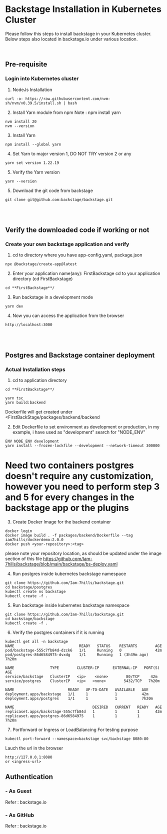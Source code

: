 # Backstage Installation in Kubernetes Cluster

Please follow this steps to install backstage in your Kubernetes cluster. Below steps also located in backstage.io under various location.

<br>

## Pre-requisite

### Login into Kubernetes cluster 

1. NodeJs Installation
```
curl -o- https://raw.githubusercontent.com/nvm-sh/nvm/v0.39.5/install.sh | bash
```
2. Install Yarn module from npm Note : npm install yarn
```
nvm install 20
nvm --version
```
3. Install Yarn
```
npm install --global yarn
```
4. Set Yarn to major version 1, DO NOT TRY version 2 or any
```
yarn set version 1.22.19
```
5. Verify the Yarn version
```
yarn --version
```
5. Download the git code from backstage
```
git clone git@github.com:backstage/backstage.git
```
<br>
<br>

## Verify the downloaded code if working or not
### Create your own backstage application and verify
1. cd to directory where you have app-config.yaml, package.json 
```
npx @backstage/create-app@latest
```
2. Enter your application name(any): FirstBackstage
cd to your application directory (cd FirstBackstage)
```
cd **FirstBackstage**/
```
3. Run backstage in a development mode
```
yarn dev
```
4. Now you can access the application from the browser
```
http://localhost:3000
```
<br>
<br>

## Postgres and Backstage container deployment
### Actual Installation steps
1. cd to application directory
```
cd **FirstBackstage**/
```
```
yarn tsc
yarn build:backend
```
Dockerfile will get created under <FirstBackStage/packages/backend/backend

2. Edit Dockerfile
to set environment as development or production, in my example, i have used as "development"
search for "NODE_ENV"
```
ENV NODE_ENV development
yarn install --frozen-lockfile --development --network-timeout 300000
```
# Need two containers postgres doesn't require any customization, however you need to perform step 3 and 5 for every changes in the backstage app or the plugins

3. Create Docker Image for the backend container
```
docker login
docker image build . -f packages/backend/Dockerfile --tag iam7hills/dockerdemo:2.0.0
docker push <your-repository>:<tag>
```
please note your repository location, as should be updated under the image section of this file https://github.com/Iam-7hills/backstage/blob/main/backstage/bs-deploy.yaml

4. Run postgres inside kubernetes backstage namespace
```
git clone https://github.com/Iam-7hills/backstage.git
cd backstage/postgres
kubectl create ns backstage
kubectl create -f .
```

5. Run backstage inside kubernetes backstage namespace
```
git clone https://github.com/Iam-7hills/backstage.git
cd backstage/backstage
kubectl create -f .
```

6. Verify the postgres containers if it is running
```
kubectl get all -n backstage
NAME                             READY   STATUS    RESTARTS        AGE
pod/backstage-555c7fb84d-dzck6   1/1     Running   0               42m
pod/postgres-86d6584975-dvxdg    1/1     Running   1 (3h39m ago)   7h20m

NAME                TYPE        CLUSTER-IP      EXTERNAL-IP   PORT(S)    AGE
service/backstage   ClusterIP   <ip>    <none>        80/TCP     42m
service/postgres    ClusterIP   <ip>   <none>        5432/TCP   7h20m

NAME                        READY   UP-TO-DATE   AVAILABLE   AGE
deployment.apps/backstage   1/1     1            1           42m
deployment.apps/postgres    1/1     1            1           7h20m

NAME                                   DESIRED   CURRENT   READY   AGE
replicaset.apps/backstage-555c7fb84d   1         1         1       42m
replicaset.apps/postgres-86d6584975    1         1         1       7h20m
```

7. Portforward or Ingress or LoadBalancing
For testing purpose
```
kubectl port-forward --namespace=backstage svc/backstage 8080:80
```

Lauch the url in the browser
```
http://127.0.0.1:8080
or <ingress-url>
```

## Authentication

### - As Guest

Refer : backstage.io

### - As GitHub
Refer : backstage.io


